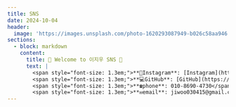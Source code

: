 ```yaml
---
title: SNS
date: 2024-10-04
header:
  image: 'https://images.unsplash.com/photo-1620293087949-b026c58aa946'
sections:
  - block: markdown
    content:
      title: 🌟 Welcome to 이지우 SNS 🌟
      text: |
        <span style="font-size: 1.3em;">**📸Instagram**: [Instagram](https://www.instagram.com/easy._.cow?igsh=MTZtN3lodnUwMjk5cw%3D%3D&utm_source=qr)</span><br>
        <span style="font-size: 1.3em;">**💻GitHub**: [GitHub](https://github.com/wldnek03)</span><br>
        <span style="font-size: 1.3em;">**☎️phone**: 010-8690-4730</span><br>
        <span style="font-size: 1.3em;">**✉️email**: jiwoo030415@gmail.com</span>
---
```

